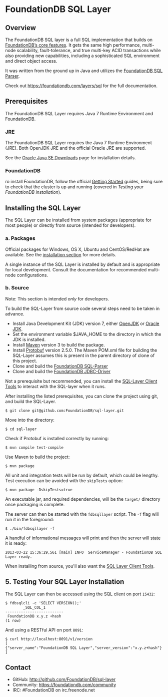 # FoundationDB SQL Layer

## Overview

The FoundationDB SQL layer is a full SQL implementation that builds on
[FoundationDB’s core features](https://foundationdb.com/features). It gets
the same high performance, multi-node scalability, fault-tolerance, and
true multi-key ACID transactions while also providing new capabilities,
including a sophisticated SQL environment and direct object access.

It was written from the ground up in Java and utilizes the
[FoundationDB SQL Parser](https://github.com/FoundationDB/sql-parser).

Check out https://foundationdb.com/layers/sql for the full documentation.

## Prerequisites

The FoundationDB SQL Layer requires Java 7 Runtime Environment and FoundationDB.

### JRE

The FoundationDB SQL Layer requires the Java 7 Runtime Environment (JRE). Both
OpenJDK JRE and the official Oracle JRE are supported.

See the [Oracle Java SE Downloads](http://www.oracle.com/technetwork/java/javase/downloads/index.html)
page for installation details.


### FoundationDB

ro install FoundationDB, follow the official [Getting Started](https://foundationdb.com/documentation/getting-started.html)
guides, being sure to check that the cluster is up and running (covered
in *Testing your FoundationDB installation*).


## Installing the SQL Layer

The SQL Layer can be installed from system packages (appropriate for most
people) or directly from source (intended for developers).

### a. Packages

Official packages for Windows, OS X, Ubuntu and CentOS/RedHat are available.
See the [installation section](https://foundationdb.com/layers/sql/documentation/GettingStarted/index.html)
for more details.

A single instance of the SQL Layer is installed by default and is appropriate
for local development. Consult the documentation for recommended multi-node
configurations.

### b. Source

Note: This section is intended *only* for developers.

To build the SQL-Layer from source code several steps need to be taken in advance. 
* Install Java Development Kit (JDK) version 7, either [OpenJDK](http://openjdk.java.net) 
or [Oracle JDK](http://www.oracle.com/technetwork/java/javase/downloads/jdk7-downloads-1880260.html).
* Set the environment variable $JAVA_HOME to the directory in which the JDK is installed.
* Install [Maven](http://maven.apache.org) version 3 to build the package.
* Install [Protobuf](https://code.google.com/p/protobuf/wiki/Download?tm=2) version 2.5.0.
  The Maven POM.xml file for building the SQL-Layer
  assumes this is present in the parent directory of clone of this project. 
* Clone and build the [FoundationDB SQL-Parser](https://github.com/FoundationDB/sql-parser) 
* Clone and build the [FoundationDB JDBC-Driver](https://github.com/FoundationDB/sql-layer-adapter-jdbc) 

Not a prerequisite but recommended, you can install the 
[SQL-Layer Client Tools](https://github.com/FoundationDB/sql-layer-client-tools) to 
interact with the SQL-layer when it runs.

After installing the listed prerequisites, you can clone the project using git, and build the SQL-Layer.

    $ git clone git@github.com:FoundationDB/sql-layer.git

Move into the directory:

    $ cd sql-layer

Check if Protobuf is installed correctly by running:

    $ mvn compile test-compile  

Use Maven to build the project:

    $ mvn package

All unit and integration tests will be run by default, which could be lengthy.
Test execution can be avoided with the `skipTests` option:

    $ mvn package -DskipTests=true

An executable jar, and required dependencies, will be the `target/` directory
once packaging is complete.

The server can then be started with the `fdbsqllayer` script. The `-f` flag
will run it in the foreground:

    $ ./bin/fdbsqllayer -f

A handful of informational messages will print and then the server will state it is ready:

    2013-03-22 15:36:29,561 [main] INFO  ServiceManager - FoundationDB SQL Layer ready.

When installing from source, you'll also want the
[SQL Layer Client Tools](https://github.com/FoundationDB/sql-layer-client-tools).


## 5. Testing Your SQL Layer Installation

The SQL Layer can then be accessed using the SQL client on port `15432`:

    $ fdbsqlcli -c 'SELECT VERSION();'
            _SQL_COL_1         
    --------------------------
     FoundationDB x.y.z +hash 
    (1 row)

And using a RESTful API on port `8091`:

    $ curl http://localhost:8091/v1/version
    [
    {"server_name":"FoundationDB SQL Layer","server_version":"x.y.z+hash"}
    ]

## Contact

* GitHub: http://github.com/FoundationDB/sql-layer
* Community: https://foundationdb.com/community
* IRC: #FoundationDB on irc.freenode.net
